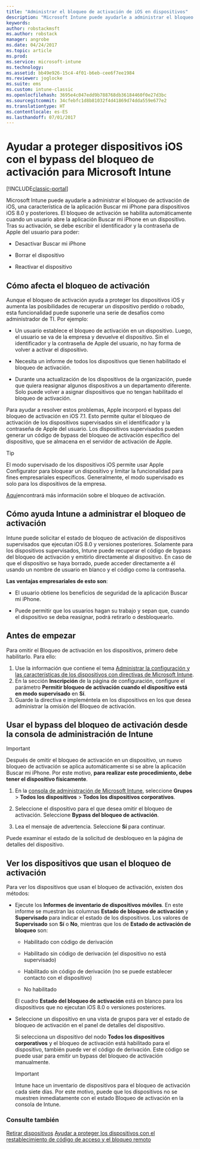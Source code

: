 ```yaml
---
title: "Administrar el bloqueo de activación de iOS en dispositivos"
description: "Microsoft Intune puede ayudarle a administrar el bloqueo de activación de iOS, una característica de la aplicación Buscar mi iPhone para dispositivos iOS 7.1 o versiones posteriores."
keywords: 
author: robstackmsft
ms.author: robstack
manager: angrobe
ms.date: 04/24/2017
ms.topic: article
ms.prod: 
ms.service: microsoft-intune
ms.technology: 
ms.assetid: bb49e926-15c4-4f01-b6eb-cee6f7ee1984
ms.reviewer: joglocke
ms.suite: ems
ms.custom: intune-classic
ms.openlocfilehash: 3695e4c047edd9b788768db36184460f0e27d3bc
ms.sourcegitcommit: 34cfebfc1d8b81032f4d41869d74dda559e677e2
ms.translationtype: HT
ms.contentlocale: es-ES
ms.lasthandoff: 07/01/2017
---
```

# <a name="help-protect-ios-devices-with-activation-lock-bypass-for-microsoft-intune"></a>Ayudar a proteger dispositivos iOS con el bypass del bloqueo de activación para Microsoft Intune

[!INCLUDE[classic-portal](../includes/classic-portal.md)]

Microsoft Intune puede ayudarle a administrar el bloqueo de activación de iOS, una característica de la aplicación Buscar mi iPhone para dispositivos iOS 8.0 y posteriores. El bloqueo de activación se habilita automáticamente cuando un usuario abre la aplicación Buscar mi iPhone en un dispositivo. Tras su activación, se debe escribir el identificador y la contraseña de Apple del usuario para poder: 

-   Desactivar Buscar mi iPhone

-   Borrar el dispositivo

-   Reactivar el dispositivo

## <a name="how-activation-lock-affects-you"></a>Cómo afecta el bloqueo de activación
Aunque el bloqueo de activación ayuda a proteger los dispositivos iOS y aumenta las posibilidades de recuperar un dispositivo perdido o robado, esta funcionalidad puede suponerle una serie de desafíos como administrador de TI. Por ejemplo:

-   Un usuario establece el bloqueo de activación en un dispositivo. Luego, el usuario se va de la empresa y devuelve el dispositivo. Sin el identificador y la contraseña de Apple del usuario, no hay forma de volver a activar el dispositivo.

-   Necesita un informe de todos los dispositivos que tienen habilitado el bloqueo de activación.

-   Durante una actualización de los dispositivos de la organización, puede que quiera reasignar algunos dispositivos a un departamento diferente. Solo puede volver a asignar dispositivos que no tengan habilitado el bloqueo de activación.

Para ayudar a resolver estos problemas, Apple incorporó el bypass del bloqueo de activación en iOS 7.1. Esto permite quitar el bloqueo de activación de los dispositivos supervisados sin el identificador y la contraseña de Apple del usuario. Los dispositivos supervisados pueden generar un código de bypass del bloqueo de activación específico del dispositivo, que se almacena en el servidor de activación de Apple.

> [!TIP]
> El modo supervisado de los dispositivos iOS permite usar Apple Configurator para bloquear un dispositivo y limitar la funcionalidad para fines empresariales específicos. Generalmente, el modo supervisado es solo para los dispositivos de la empresa.

[Aquí](https://support.apple.com/en-us/HT201365)encontrará más información sobre el bloqueo de activación.

## <a name="how-intune-helps-you-manage-activation-lock"></a>Cómo ayuda Intune a administrar el bloqueo de activación
Intune puede solicitar el estado de bloqueo de activación de dispositivos supervisados que ejecutan iOS 8.0 y versiones posteriores. Solamente para los dispositivos supervisados, Intune puede recuperar el código de bypass del bloqueo de activación y emitirlo directamente al dispositivo. En caso de que el dispositivo se haya borrado, puede acceder directamente a él usando un nombre de usuario en blanco y el código como la contraseña.

**Las ventajas empresariales de esto son**:

-   El usuario obtiene los beneficios de seguridad de la aplicación Buscar mi iPhone.

-   Puede permitir que los usuarios hagan su trabajo y sepan que, cuando el dispositivo se deba reasignar, podrá retirarlo o desbloquearlo.

## <a name="before-you-start"></a>Antes de empezar

Para omitir el Bloqueo de activación en los dispositivos, primero debe habilitarlo. Para ello:

1. Use la información que contiene el tema [Administrar la configuración y las características de los dispositivos con directivas de Microsoft Intune](/intune-classic/deploy-use/ios-policy-settings-in-microsoft-intune).
2. En la sección **Inscripción** de la página de configuración, configure el parámetro **Permitir bloqueo de activación cuando el dispositivo está en modo supervisado** en **Sí**.
3. Guarde la directiva e impleméntela en los dispositivos en los que desea administrar la omisión del Bloqueo de activación.

## <a name="how-to-use-activation-lock-bypass-from-the-intune-admin-console"></a>Usar el bypass del bloqueo de activación desde la consola de administración de Intune
> [!IMPORTANT]
> Después de omitir el bloqueo de activación en un dispositivo, un nuevo bloqueo de activación se aplica automáticamente si se abre la aplicación Buscar mi iPhone. Por este motivo, **para realizar este procedimiento, debe tener el dispositivo físicamente**.

1.  En la [consola de administración de Microsoft Intune](https://manage.microsoft.com), seleccione **Grupos** &gt; **Todos los dispositivos** &gt; **Todos los dispositivos corporativos**.

2.  Seleccione el dispositivo para el que desea omitir el bloqueo de activación. Seleccione **Bypass del bloqueo de activación**.

3.  Lea el mensaje de advertencia. Seleccione **Sí** para continuar.

Puede examinar el estado de la solicitud de desbloqueo en la página de detalles del dispositivo.

## <a name="how-to-see-which-devices-are-using-activation-lock"></a>Ver los dispositivos que usan el bloqueo de activación
Para ver los dispositivos que usan el bloqueo de activación, existen dos métodos:

-   Ejecute los **Informes de inventario de dispositivos móviles**. En este informe se muestran las columnas **Estado de bloqueo de activación** y **Supervisado** para indicar el estado de los dispositivos. Los valores de **Supervisado** son **Sí** o **No**, mientras que los de **Estado de activación de bloqueo** son:

    -   Habilitado con código de derivación

    -   Habilitado sin código de derivación (el dispositivo no está supervisado)

    -   Habilitado sin código de derivación (no se puede establecer contacto con el dispositivo)

    -   No habilitado

    El cuadro **Estado del bloqueo de activación** está en blanco para los dispositivos que no ejecutan iOS 8.0 o versiones posteriores.

-   Seleccione un dispositivo en una vista de grupos para ver el estado de bloqueo de activación en el panel de detalles del dispositivo.

    Si selecciona un dispositivo del nodo **Todos los dispositivos corporativos** y el bloqueo de activación está habilitado para el dispositivo, también puede ver el código de derivación. Este código se puede usar para emitir un bypass del bloqueo de activación manualmente.

    > [!IMPORTANT]
    >Intune hace un inventario de dispositivos para el bloqueo de activación cada siete días. Por este motivo, puede que los dispositivos no se muestren inmediatamente con el estado Bloqueo de activación en la consola de Intune.


### <a name="see-also"></a>Consulte también
[Retirar dispositivos](retire-devices-from-microsoft-intune-management.md)
[Ayudar a proteger los dispositivos con el restablecimiento de código de acceso y el bloqueo remoto](use-remote-lock-and-passcode-reset-in-microsoft-intune.md)
